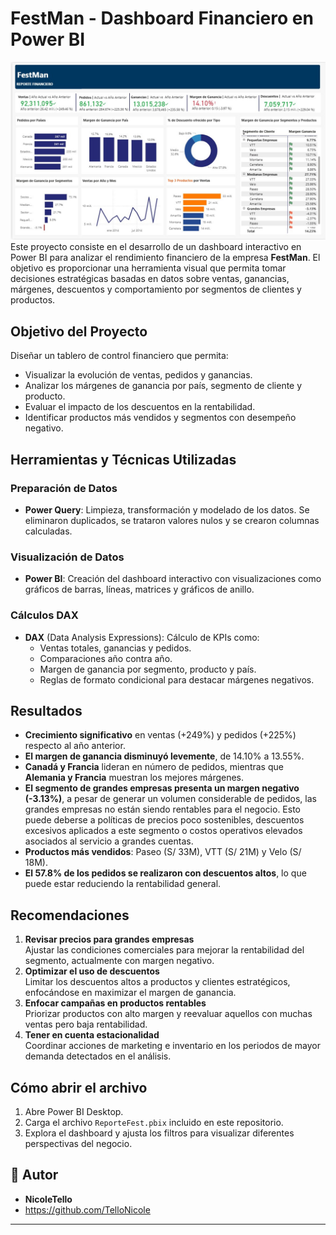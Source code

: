#  FestMan - Dashboard Financiero en Power BI


![Dashboard Financiero de FestMan](FestMan_PowerBI.jpg)
Este proyecto consiste en el desarrollo de un dashboard interactivo en Power BI para analizar el rendimiento financiero de la empresa **FestMan**. El objetivo es proporcionar una herramienta visual que permita tomar decisiones estratégicas basadas en datos sobre ventas, ganancias, márgenes, descuentos y comportamiento por segmentos de clientes y productos.

##  Objetivo del Proyecto

Diseñar un tablero de control financiero que permita:

- Visualizar la evolución de ventas, pedidos y ganancias.
- Analizar los márgenes de ganancia por país, segmento de cliente y producto.
- Evaluar el impacto de los descuentos en la rentabilidad.
- Identificar productos más vendidos y segmentos con desempeño negativo.



## Herramientas y Técnicas Utilizadas

###  Preparación de Datos
- **Power Query**: Limpieza, transformación y modelado de los datos. Se eliminaron duplicados, se trataron valores nulos y se crearon columnas calculadas.

###  Visualización de Datos
- **Power BI**: Creación del dashboard interactivo con visualizaciones como gráficos de barras, líneas, matrices y gráficos de anillo.


###  Cálculos DAX
- **DAX** (Data Analysis Expressions): Cálculo de KPIs como:
  - Ventas totales, ganancias y pedidos.
  - Comparaciones año contra año.
  - Margen de ganancia por segmento, producto y país.
  - Reglas de formato condicional para destacar márgenes negativos.



##  Resultados

- **Crecimiento significativo** en ventas (+249%) y pedidos (+225%) respecto al año anterior.
- **El margen de ganancia disminuyó levemente**, de 14.10% a 13.55%.
- **Canadá y Francia** lideran en número de pedidos, mientras que **Alemania y Francia** muestran los mejores márgenes.
- **El segmento de grandes empresas presenta un margen negativo (-3.13%)**, a pesar de generar un volumen considerable de pedidos, las grandes empresas no están siendo rentables para el negocio. Esto puede deberse a políticas de precios poco sostenibles, descuentos excesivos aplicados a este segmento o costos operativos elevados asociados al servicio a grandes cuentas.
- **Productos más vendidos**: Paseo (S/ 33M), VTT (S/ 21M) y Velo (S/ 18M).
- **El 57.8% de los pedidos se realizaron con descuentos altos**, lo que puede estar reduciendo la rentabilidad general.


##  Recomendaciones

1. **Revisar precios para grandes empresas**  
   Ajustar las condiciones comerciales para mejorar la rentabilidad del segmento, actualmente con margen negativo.
2. **Optimizar el uso de descuentos**  
   Limitar los descuentos altos a productos y clientes estratégicos, enfocándose en maximizar el margen de ganancia.
3. **Enfocar campañas en productos rentables**  
   Priorizar productos con alto margen y reevaluar aquellos con muchas ventas pero baja rentabilidad.
4. **Tener en cuenta estacionalidad**  
   Coordinar acciones de marketing e inventario en los periodos de mayor demanda detectados en el análisis.

##  Cómo abrir el archivo

1. Abre Power BI Desktop.
2. Carga el archivo `ReporteFest.pbix` incluido en este repositorio.
3. Explora el dashboard y ajusta los filtros para visualizar diferentes perspectivas del negocio.



## 👤 Autor

- **NicoleTello**
- https://github.com/TelloNicole

---
